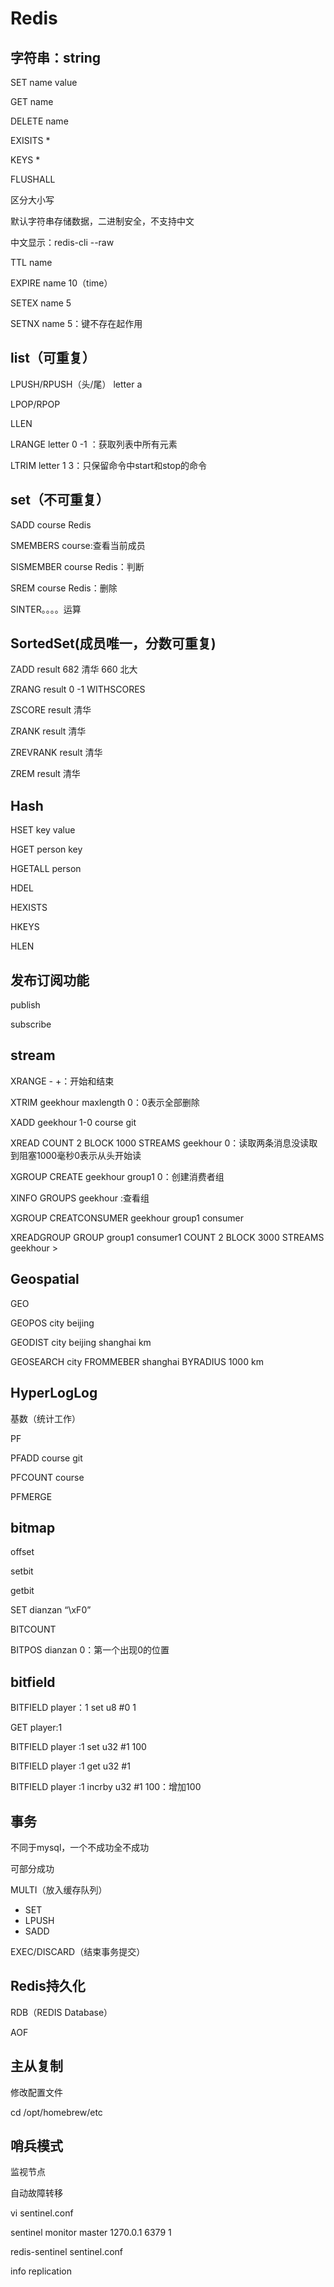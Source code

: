 # Redis

## 字符串：string

SET name value

GET name

DELETE name

EXISITS *

KEYS *

FLUSHALL

区分大小写

默认字符串存储数据，二进制安全，不支持中文

 中文显示：redis-cli --raw

TTL name

EXPIRE name 10（time）

SETEX name 5

SETNX name 5：键不存在起作用



## list（可重复）

LPUSH/RPUSH（头/尾）  letter a

LPOP/RPOP

LLEN

LRANGE letter 0 -1 ：获取列表中所有元素

LTRIM letter 1 3：只保留命令中start和stop的命令



## set（不可重复）

SADD course Redis

SMEMBERS course:查看当前成员

SISMEMBER course Redis：判断

SREM course Redis：删除

SINTER。。。。运算



## SortedSet(成员唯一，分数可重复)

ZADD result  682 清华 660 北大

ZRANG result 0 -1 WITHSCORES

ZSCORE result 清华

ZRANK result 清华

ZREVRANK result 清华

ZREM result 清华



## Hash

HSET key value

HGET person key

HGETALL person

HDEL 

HEXISTS

HKEYS

HLEN



## 发布订阅功能

publish

subscribe



## stream

XRANGE - +：开始和结束

XTRIM geekhour maxlength  0：0表示全部删除

 XADD geekhour 1-0 course git

XREAD COUNT 2 BLOCK 1000 STREAMS geekhour 0：读取两条消息没读取到阻塞1000毫秒0表示从头开始读

XGROUP CREATE geekhour group1 0：创建消费者组

XINFO GROUPS geekhour :查看组

XGROUP CREATCONSUMER geekhour group1 consumer

XREADGROUP GROUP group1 consumer1 COUNT 2 BLOCK 3000 STREAMS geekhour >



## Geospatial

GEO  

GEOPOS city beijing

GEODIST city beijing shanghai km

GEOSEARCH city FROMMEBER shanghai BYRADIUS 1000 km



## HyperLogLog

基数（统计工作）

PF

PFADD course git

PFCOUNT course

PFMERGE



## bitmap

offset

setbit

getbit

SET dianzan “\xF0”

BITCOUNT

BITPOS dianzan 0：第一个出现0的位置



## bitfield

BITFIELD player：1 set u8 #0 1

GET  player:1

 BITFIELD player :1 set u32 #1 100

 BITFIELD player :1 get u32 #1

 BITFIELD player :1 incrby u32 #1 100：增加100



## 事务

不同于mysql，一个不成功全不成功

可部分成功

MULTI（放入缓存队列）

- SET
- LPUSH
- SADD

EXEC/DISCARD（结束事务提交）



## Redis持久化

RDB（REDIS Database）

AOF



## 主从复制

修改配置文件

cd /opt/homebrew/etc



## 哨兵模式

监视节点

自动故障转移

vi sentinel.conf

sentinel monitor master 1270.0.1 6379 1

redis-sentinel sentinel.conf

info replication








